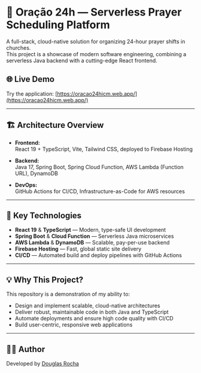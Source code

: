 # 🙏 Oração 24h — Serverless Prayer Scheduling Platform

A full-stack, cloud-native solution for organizing 24-hour prayer shifts in churches.  
This project is a showcase of modern software engineering, combining a serverless Java backend with a cutting-edge React frontend.

## 🌐 Live Demo

Try the application: [https://oracao24hicm.web.app/](https://oracao24hicm.web.app/)

---

## 🏗️ Architecture Overview

- **Frontend:**  
  React 19 + TypeScript, Vite, Tailwind CSS, deployed to Firebase Hosting

- **Backend:**  
  Java 17, Spring Boot, Spring Cloud Function, AWS Lambda (Function URL), DynamoDB

- **DevOps:**  
  GitHub Actions for CI/CD, Infrastructure-as-Code for AWS resources

---

## 🚀 Key Technologies

- **React 19** & **TypeScript** — Modern, type-safe UI development
- **Spring Boot** & **Cloud Function** — Serverless Java microservices
- **AWS Lambda** & **DynamoDB** — Scalable, pay-per-use backend
- **Firebase Hosting** — Fast, global static site delivery
- **CI/CD** — Automated build and deploy pipelines with GitHub Actions

---

## 💡 Why This Project?

This repository is a demonstration of my ability to:

- Design and implement scalable, cloud-native architectures
- Deliver robust, maintainable code in both Java and TypeScript
- Automate deployments and ensure high code quality with CI/CD
- Build user-centric, responsive web applications

---

## 👨‍💻 Author

Developed by [Douglas Rocha](https://linkedin.com/in/douglas-rocha-leite)